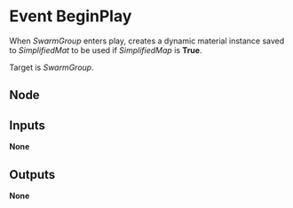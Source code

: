 # Event BeginPlay
When *SwarmGroup* enters play, creates a dynamic material instance saved to *SimplifiedMat*
to be used if *SimplifiedMap* is **True**.  

Target is *SwarmGroup*.  

## Node

## Inputs
**None**

## Outputs
**None**